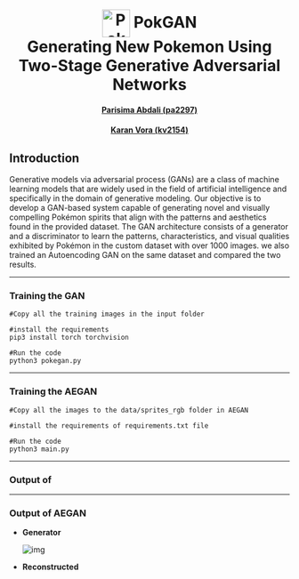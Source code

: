 <h1 align="center">
  <img src="/home/karanvora/Documents/New York University/Classes/Semester 2/Deep Learning/Project/PokGAN/3839-eeveelutionplushies.gif" alt="PokGAN GIF" style="vertical-align: middle; width: 50px; height: 50px;"> PokGAN <br>
  Generating New Pokemon Using Two-Stage Generative Adversarial Networks
</h1>
<h4 align="center"><a href="https://github.com/parisimaa">Parisima Abdali (pa2297)</a></h4>
<h4 align="center"><a href="https://github.com/karanvora2599">Karan Vora (kv2154)</a></h4>

## Introduction

Generative models via adversarial process (GANs) are a class of machine learning models that are widely used in the field of artificial intelligence and specifically in the domain of generative modeling. Our objective is to develop a GAN-based system capable of generating novel and visually compelling Pokémon spirits that align with the patterns and aesthetics found in the provided dataset. The GAN architecture consists of a generator and a discriminator to learn the patterns, characteristics, and visual qualities exhibited by Pokémon in the custom dataset with over 1000 images. we also trained an Autoencoding GAN on the same dataset and compared the two results.

---

### Training the GAN

```
#Copy all the training images in the input folder

#install the requirements
pip3 install torch torchvision

#Run the code
python3 pokegan.py
```

---

### Training the AEGAN

```
#Copy all the images to the data/sprites_rgb folder in AEGAN

#install the requirements of requirements.txt file

#Run the code
python3 main.py
```

---

### Output of 

---

### Output of AEGAN

* **Generator**

  ![img](https://github.com/parisimaa/PokGAN/blob/main/AEGAN/results/AEGAN_Generator.gif)
* **Reconstructed**

